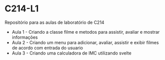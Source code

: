 # C214-L1
Repositório para as aulas de laboratório de C214

- Aula 1 - Criando a classe filme e metodos para assistir, avaliar e mostrar informações
- Aula 2 - Criando um menu para adicionar, avaliar, assistir e exibir filmes de acordo com entrada do usuario
- Aula 3 - Criando uma calculadora de IMC utilizando svelte